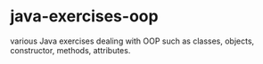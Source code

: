 # java-exercises-oop

various Java exercises dealing with OOP such as classes, objects, constructor, methods, attributes.
